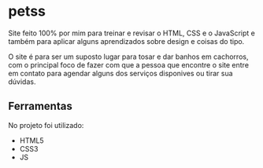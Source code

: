 # petss

 Site feito 100% por mim para treinar e revisar o HTML, CSS e o JavaScript e também para aplicar alguns aprendizados sobre design e coisas do tipo.
 
 O site é para ser um suposto lugar para tosar e dar banhos em cachorros, com o principal foco de fazer com que a pessoa que encontre o site entre em contato para agendar alguns dos serviços disponives ou tirar sua dúvidas.
 
 ## Ferramentas
 
 No projeto foi utilizado:

 - HTML5
 - CSS3
 - JS
